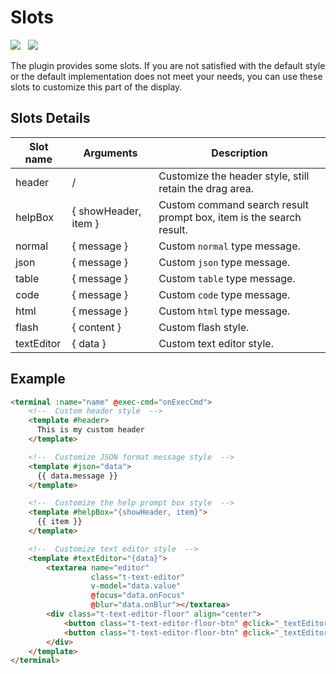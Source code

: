 # Slots

<img src="https://shields.io/github/package-json/v/tzfun/vue-web-terminal/vue2" style="margin-right: 8px;">
<img src="https://shields.io/github/package-json/v/tzfun/vue-web-terminal/vue3" style="margin-right: 8px;">

The plugin provides some slots. If you are not satisfied with the default style or the default implementation does 
not meet your needs, you can use these slots to customize this part of the display.

## Slots Details

| Slot name    | Arguments            | Description                                                         |
|--------------|----------------------|---------------------------------------------------------------------|
| header       | /                    | Customize the header style, still retain the drag area.             |
| helpBox      | { showHeader, item } | Custom command search result prompt box, item is the search result. |
| normal       | { message }          | Custom `normal` type message.                                       |
| json         | { message }          | Custom `json` type message.                                         |
| table        | { message }          | Custom `table` type message.                                        |
| code         | { message }          | Custom `code` type message.                                         |
| html         | { message }          | Custom `html` type message.                                         |
| flash        | { content }          | Custom flash style.                                                 |
| textEditor   | { data }             | Custom text editor style.                                           |

## Example

```html
<terminal :name="name" @exec-cmd="onExecCmd">
    <!--  Custom header style  -->
    <template #header>
      This is my custom header
    </template>

    <!--  Customize JSON format message style  -->
    <template #json="data">
      {{ data.message }}
    </template>

    <!--  Customize the help prompt box style  -->
    <template #helpBox="{showHeader, item}">
      {{ item }}
    </template>

    <!--  Customize text editor style  -->
    <template #textEditor="{data}">
        <textarea name="editor" 
                  class="t-text-editor" 
                  v-model="data.value" 
                  @focus="data.onFocus" 
                  @blur="data.onBlur"></textarea>
        <div class="t-text-editor-floor" align="center">
            <button class="t-text-editor-floor-btn" @click="_textEditorClose(false)">Cancel</button>
            <button class="t-text-editor-floor-btn" @click="_textEditorClose(true)">Save & Close(Ctrl + S)</button>
        </div>
    </template>
</terminal>
```

<CommentService></CommentService>
